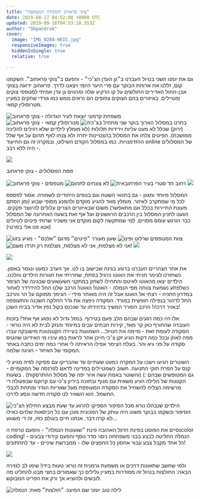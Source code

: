 ```yaml
---
title: "צוקי פראחוב והסקודה המעופפת"
date: 2019-08-17 04:52:00 +0000 UTC
updated: 2019-09-16T04:53:18.553Z
author: "Shpandrak"
cover:
  image: "IMG_0288-HEIC.jpg"
  responsiveImages: true
  hiddenInSingle: true
  relative: true

---
```


גם את יומנו השני בטיול העברנו ב״גן העדן הצ׳כי״ - והפעם ב״צוקי פראחוב״. השקמנו קום, זללנו את ארוחת הבוקר עם פרי היער היומי ויצאנו לדרך. פראחוב ידועה בצוקי אבן-החול האדירים החולשים על קו הרקיע שלה ומהווים גן עדן אמיתי למטפסי צוקים ומטיילים. באיזורים בהם הצוקים צפופים הם נראים ממש כמו גורדי שחקים במעיין מטרופולין קמאי.

![](IMG_0288-HEIC.jpg "משפחת קדמוני יוצאת לעיר הגדולה - צוקי פראחוב")
![](cz-18.jpg "מטרופולין קמאי - צוקי פראחוב")
![](IMG_0278-HEIC.jpg "בוקר שני מתחיל בצ׳כיה")
בחרנו במסלול הארוך (ירוק) שכלל לא מעט עליות וירידות תלולות (לא מומלץ לילדים שלא רגילים להליכה ממושכת). הפיטים צלחו את המסלול בהצטיינות יתרה ולא צנחו לאף תהום על אף שלל ההזדמנויות. כמו במסלול הקודם השילוט, ובמקרה זה גם התיעוד online של המסלולים - היה ללא רבב.

![](https://lh3.googleusercontent.com/yak9fsJP_xec6HNWfc9eGu2q4Kjam7KtmQpStYynewx6lzTatb1Uj8Astyf0r-p9TepEXHr4YCkhTTp2pTdjHFCLO__cix1oszPE2AhUSZbJvGQZCMRe1LtPT2p8loyvV-ODXiLn)

*מפת המסלולים - צוקי פראחוב*

![](IMG_0325-HEIC.jpg "מטפסים - צוקי פראחוב")
![](IMG_0339-HEIC.jpg "לא צונחים לתהום")
![](IMG_0434-HEIC.jpg "רחוב חד סטרי בעיר הפרחובאית")
![](IMG_5747-HEIC.jpg)

המסלול מיוחד ומגוון - גם בתוואי השטח וגם בנופים היחודיים לשמורה. אסור לפספס לכל מי שמתקרב לאיזור. מומלץ מאד להגיע מוקדם ולהמנע מסופי שבוע (ומן הסתם מעונת התיירות בכלל אם מתאפשר) משום שבאיזורים הצרים עלולים להיווצר פקקים. הגענו לחניון המסלול בין הרכבים הראשונים ועל אף זאת בשעה האחרונה של המסלול כבר הורגש עומס מסויים. למי שמתקשה לקום מוקדם אני משכיר שרותי פיטים לטיולים (אנא פנו אלי בפרטי)

![](cz-20.jpg "שעון מעורר ״פיטים״ מדגם ״אלכס״ - מגיע בזוג")
![](IMG_0313-HEIC.jpg "צוות המטפסים שרלוט ופיט")
![](cz-19.jpg "אני לא מצלמת, אני לא מצלמת, מצלמת רק תרדו משם!")
![](cz-15.jpg)

![](IMG_5774-HEIC.jpg)

את אחר הצהריים העברנו ברוגע בגינה שבישוב בו לנו. אך הערב כמעט ונגמר באסון. כשחזרנו לצימר חניתי את האוטו כרגיל בפתח, שחררתי את חגורות הילדים והלכנו. הילדים יצאו מהאוטו לאיטם והתחילו לשחק במתקני השעשועים שבגינה של הצימר כשלפתע נשמעת צווחה מפי הנמלה - האוטו! האוטו! הרכב שלנו החל להידרדר לאחור במדרון החניה - רצתי אל האוטו אבל זה היה מאוחר מידי - הצימר ממוקם על הר והרכב החל לדהור בנפילה חופשית במורד. הסקודה ניפצה את גדר החלקה השכנה והתעופפה באויר דרכה! הרכב הסורר המשיך בדהירתו עד שנכנס בקול נפץ אדיר בבית השכן!

אלו היו כמה רגעים שבהם הלב פעם בטירוף. במזל גדול לא נפגע אף אחד! בזכות העובדה שהחורף כאן קר מאד, קירות הבתים עבים במיוחד והנזק לבית לא היה נוראי - הסקודה לעומת זאת - סיימה את הטיול... השמועות בעיירה הקטנטונת מישובקה עברו מפה לאוזן ובכל כמה דקות הגיע זקן צ׳כי חייכן אחר לראות במו עיניו מי האידיוט שהטיס סקודה על פני גיא והר. בעלת הצימר אפילו הראיתה לי אחרי כמה ימים כתבה באתר המקומי של האיזור - חגיגה שלמה.

השוטרים הגיעו וישבו על המקרה כמעט שעתיים עד שהבריקו עם פסיקה לפיה מגיע לי קנס על הפרת חוקי התנועה. חשוב כשמטיילים במדינה לדאוג לפרנסה של המקומיים - גם המטופשים שבהם :) (והשוטר באמת עשה איור יפה של מסלול ההתרסקות) . בשעות הקטנות של הלילה הגיע משאית עם מנוף ובתוכה ביריון צ׳כי עם קרוקס שבפעולה די מרשימה הצליח להשחיל את הסקודה המעופפת מעל שאריות הגדר ומתחת לכבלי החשמל. הוא השאיר לנו סקודה חדשה ונסע לדרכו.

![](IMG_0486-HEIC.jpg "מבצע החילוץ הצ׳כי")
הילדים שנבהלו נורא מכל הסיפור הספיקו להרגע עד שעת הסיפור וכשקמו בבוקר פשוט היה עותק של המכונית מוכן עם כל הכיסאות שלהם כאילו לא קרה דבר. אנחנו חיים בעולם כזה, זה די משוגע...

נסיים את הפוסט בפינת הדגל האהובה פינת ״שגעונות הנמלה״ - והפעם טרפת הcolor coding! הנמלה החליטה לבצע בבני משפחתה ניסוי סדר נוסף והפעם קידודי צבעים - כל אחד מקבל צבע עבור אחסון כל החפצים שלו - ממברשת שיניים - עד לתחתונים!

![](IMG_0010-HEIC.jpg)

ולמי שחשב שתאונות דרכים או משמעת גרמנית זה נורא: טעות בידו! שימו לב לגזירה הבאה: החולצות בטיול זה מסודרות במעיין גלילים כך שאמורים בחצי מבט להחליט מה לובשים ולהוציא אך ורק את הפריט המבוקש.

![](IMG_0494-HEIC.jpg "שם המיצג: ״חולצות״ מאת: הנמלה")
לילה טוב יומני
